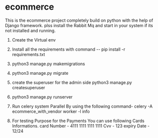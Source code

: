 # ecommerce
This is the ecommerce project completely build on python with the help of Django framework.
plss install the Rabbit Mq and start in your system if its not installed and running.

1. Create the Virtual env 
2. Install all the requirements with command
 -- pip install -r requirements.txt
3. python3 manage.py makemigrations
4. python3 manage.py migrate
5. create the superuser for the admin side 
    python3 manage.py createsuperuser
6. python3 manage.py runserver
7. Run celery system Parallel By using the following command-
    celery -A ecommerce_with_vendor worker -l info


8. For testing Purpose for the Payments You can use following Cards Informations.
    card Number - 4111 1111 1111 1111
    Cvv - 123
    expiry Date - 12/24
